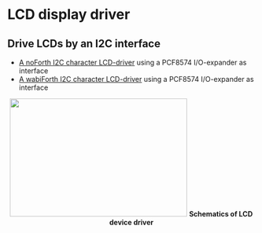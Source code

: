 # LCD display driver

## Drive LCDs by an I2C interface

- [A noForth I2C character LCD-driver](https://home.hccnet.nl/willem.ouwerkerk/egel-for-msp430/egel%20for%20launchpad.html#e035) using a PCF8574 I/O-expander as interface
- [A wabiForth I2C character LCD-driver](20x4%20char%20LCD) using a PCF8574 I/O-expander as interface

<p align="center">
<img src="https://home.hccnet.nl/willem.ouwerkerk/egel-for-msp430/i2c%20lcd%20schematic.jpg" width="360" height="240" />
      <b>Schematics of LCD device driver</b>
</p>
